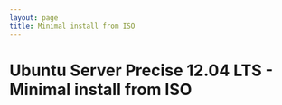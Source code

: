 ```yaml
---
layout: page
title: Minimal install from ISO
---
```


Ubuntu Server Precise 12.04 LTS - Minimal install from ISO
==========================================================
